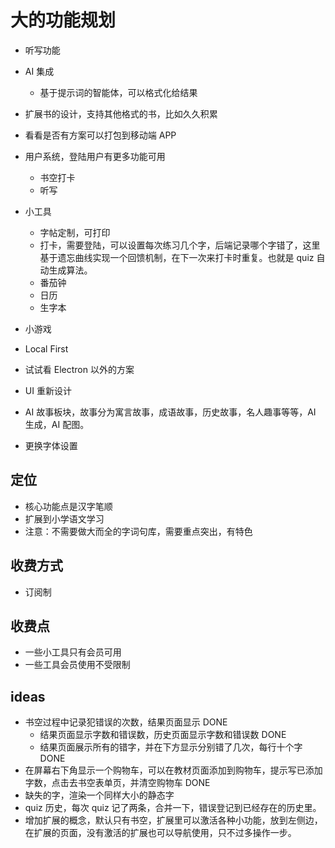 # 大的功能规划

- 听写功能
- AI 集成
  - 基于提示词的智能体，可以格式化给结果
- 扩展书的设计，支持其他格式的书，比如久久积累
- 看看是否有方案可以打包到移动端 APP
- 用户系统，登陆用户有更多功能可用
  - 书空打卡
  - 听写
- 小工具

  - 字帖定制，可打印
  - 打卡，需要登陆，可以设置每次练习几个字，后端记录哪个字错了，这里基于遗忘曲线实现一个回馈机制，在下一次来打卡时重复。也就是 quiz 自动生成算法。
  - 番茄钟
  - 日历
  - 生字本

- 小游戏
- Local First
- 试试看 Electron 以外的方案

- UI 重新设计
- AI 故事板块，故事分为寓言故事，成语故事，历史故事，名人趣事等等，AI 生成，AI 配图。
- 更换字体设置

## 定位

- 核心功能点是汉字笔顺
- 扩展到小学语文学习
- 注意：不需要做大而全的字词句库，需要重点突出，有特色

## 收费方式

- 订阅制

## 收费点

- 一些小工具只有会员可用
- 一些工具会员使用不受限制

## ideas

- 书空过程中记录犯错误的次数，结果页面显示 DONE
  - 结果页面显示字数和错误数，历史页面显示字数和错误数 DONE
  - 结果页面展示所有的错字，并在下方显示分别错了几次，每行十个字 DONE
- 在屏幕右下角显示一个购物车，可以在教材页面添加到购物车，提示写已添加字数，点击去书空表单页，并清空购物车 DONE
- 缺失的字，渲染一个同样大小的静态字
- quiz 历史，每次 quiz 记了两条，合并一下，错误登记到已经存在的历史里。
- 增加扩展的概念，默认只有书空，扩展里可以激活各种小功能，放到左侧边，在扩展的页面，没有激活的扩展也可以导航使用，只不过多操作一步。
